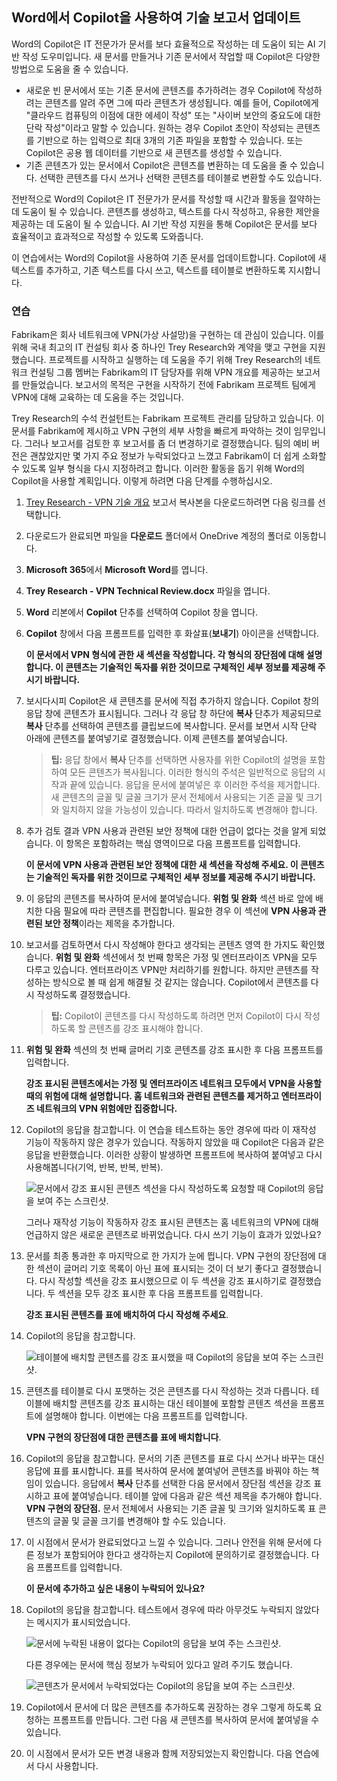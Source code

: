 
Word에서 Copilot을 사용하여 기술 보고서 업데이트
---
Word의 Copilot은 IT 전문가가 문서를 보다 효율적으로 작성하는 데 도움이 되는 AI 기반 작성 도우미입니다. 새 문서를 만들거나 기존 문서에서 작업할 때 Copilot은 다양한 방법으로 도움을 줄 수 있습니다.

 -  새로운 빈 문서에서 또는 기존 문서에 콘텐츠를 추가하려는 경우 Copilot에 작성하려는 콘텐츠를 알려 주면 그에 따라 콘텐츠가 생성됩니다. 예를 들어, Copilot에게 "클라우드 컴퓨팅의 이점에 대한 에세이 작성" 또는 "사이버 보안의 중요도에 대한 단락 작성"이라고 말할 수 있습니다. 원하는 경우 Copilot 초안이 작성되는 콘텐츠를 기반으로 하는 입력으로 최대 3개의 기존 파일을 포함할 수 있습니다. 또는 Copilot은 공용 웹 데이터를 기반으로 새 콘텐츠를 생성할 수 있습니다.
 -  기존 콘텐츠가 있는 문서에서 Copilot은 콘텐츠를 변환하는 데 도움을 줄 수 있습니다. 선택한 콘텐츠를 다시 쓰거나 선택한 콘텐츠를 테이블로 변환할 수도 있습니다.

전반적으로 Word의 Copilot은 IT 전문가가 문서를 작성할 때 시간과 활동을 절약하는 데 도움이 될 수 있습니다. 콘텐츠를 생성하고, 텍스트를 다시 작성하고, 유용한 제안을 제공하는 데 도움이 될 수 있습니다. AI 기반 작성 지원을 통해 Copilot은 문서를 보다 효율적이고 효과적으로 작성할 수 있도록 도와줍니다.

이 연습에서는 Word의 Copilot을 사용하여 기존 문서를 업데이트합니다. Copilot에 새 텍스트를 추가하고, 기존 텍스트를 다시 쓰고, 텍스트를 테이블로 변환하도록 지시합니다.

### 연습

Fabrikam은 회사 네트워크에 VPN(가상 사설망)을 구현하는 데 관심이 있습니다. 이를 위해 국내 최고의 IT 컨설팅 회사 중 하나인 Trey Research와 계약을 맺고 구현을 지원했습니다. 프로젝트를 시작하고 실행하는 데 도움을 주기 위해 Trey Research의 네트워크 컨설팅 그룹 멤버는 Fabrikam의 IT 담당자를 위해 VPN 개요를 제공하는 보고서를 만들었습니다. 보고서의 목적은 구현을 시작하기 전에 Fabrikam 프로젝트 팀에게 VPN에 대해 교육하는 데 도움을 주는 것입니다.

Trey Research의 수석 컨설턴트는 Fabrikam 프로젝트 관리를 담당하고 있습니다. 이 문서를 Fabrikam에 제시하고 VPN 구현의 세부 사항을 빠르게 파악하는 것이 임무입니다. 그러나 보고서를 검토한 후 보고서를 좀 더 변경하기로 결정했습니다. 팀의 예비 버전은 괜찮았지만 몇 가지 주요 정보가 누락되었다고 느꼈고 Fabrikam이 더 쉽게 소화할 수 있도록 일부 형식을 다시 지정하려고 합니다. 이러한 활동을 돕기 위해 Word의 Copilot을 사용할 계획입니다. 이렇게 하려면 다음 단계를 수행하십시오.

1.  [Trey Research - VPN 기술 개요](https://edxinteractivepage.blob.core.windows.net/ms-4004/Trey%20Research%20-%20VPN%20Technical%20Overview.docx) 보고서 복사본을 다운로드하려면 다음 링크를 선택합니다.
2.  다운로드가 완료되면 파일을 **다운로드** 폴더에서 OneDrive 계정의 폴더로 이동합니다.
3.  **Microsoft 365**에서 **Microsoft Word**를 엽니다.
4.  **Trey Research - VPN Technical Review.docx** 파일을 엽니다.
5.  **Word** 리본에서 **Copilot** 단추를 선택하여 Copilot 창을 엽니다.
6.  **Copilot** 창에서 다음 프롬프트를 입력한 후 화살표(**보내기**) 아이콘을 선택합니다.
    
    **이 문서에서 VPN 형식에 관한 새 섹션을 작성합니다. 각 형식의 장단점에 대해 설명합니다. 이 콘텐츠는 기술적인 독자를 위한 것이므로 구체적인 세부 정보를 제공해 주시기 바랍니다.**
7.  보시다시피 Copilot은 새 콘텐츠를 문서에 직접 추가하지 않습니다. Copilot 창의 응답 창에 콘텐츠가 표시됩니다. 그러나 각 응답 창 하단에 **복사** 단추가 제공되므로 **복사** 단추를 선택하여 콘텐츠를 클립보드에 복사합니다. 문서를 보면서 시작 단락 아래에 콘텐츠를 붙여넣기로 결정했습니다. 이제 콘텐츠를 붙여넣습니다.
    
    > **팁:** 응답 창에서 **복사** 단추를 선택하면 사용자를 위한 Copilot의 설명을 포함하여 모든 콘텐츠가 복사됩니다. 이러한 형식의 주석은 일반적으로 응답의 시작과 끝에 있습니다. 응답을 문서에 붙여넣은 후 이러한 주석을 제거합니다. 새 콘텐츠의 글꼴 및 글꼴 크기가 문서 전체에서 사용되는 기존 글꼴 및 크기와 일치하지 않을 가능성이 있습니다. 따라서 일치하도록 변경해야 합니다.

8.  추가 검토 결과 VPN 사용과 관련된 보안 정책에 대한 언급이 없다는 것을 알게 되었습니다. 이 항목은 포함하려는 핵심 영역이므로 다음 프롬프트를 입력합니다.
    
    **이 문서에 VPN 사용과 관련된 보안 정책에 대한 새 섹션을 작성해 주세요. 이 콘텐츠는 기술적인 독자를 위한 것이므로 구체적인 세부 정보를 제공해 주시기 바랍니다.**
9.  이 응답의 콘텐츠를 복사하여 문서에 붙여넣습니다. **위험 및 완화** 섹션 바로 앞에 배치한 다음 필요에 따라 콘텐츠를 편집합니다. 필요한 경우 이 섹션에 **VPN 사용과 관련된 보안 정책**이라는 제목을 추가합니다.
10. 보고서를 검토하면서 다시 작성해야 한다고 생각되는 콘텐츠 영역 한 가지도 확인했습니다. **위험 및 완화** 섹션에서 첫 번째 항목은 가정 및 엔터프라이즈 VPN을 모두 다루고 있습니다. 엔터프라이즈 VPN만 처리하기를 원합니다. 하지만 콘텐츠를 작성하는 방식으로 볼 때 쉽게 해결될 것 같지는 않습니다. Copilot에서 콘텐츠를 다시 작성하도록 결정했습니다.
    
    > **팁:** Copilot이 콘텐츠를 다시 작성하도록 하려면 먼저 Copilot이 다시 작성하도록 할 콘텐츠를 강조 표시해야 합니다.
    
11. **위험 및 완화** 섹션의 첫 번째 글머리 기호 콘텐츠를 강조 표시한 후 다음 프롬프트를 입력합니다.
    
    **강조 표시된 콘텐츠에서는 가정 및 엔터프라이즈 네트워크 모두에서 VPN을 사용할 때의 위험에 대해 설명합니다. 홈 네트워크와 관련된 콘텐츠를 제거하고 엔터프라이즈 네트워크의 VPN 위험에만 집중합니다.** 
12. Copilot의 응답을 참고합니다. 이 연습을 테스트하는 동안 경우에 따라 이 재작성 기능이 작동하지 않은 경우가 있습니다. 작동하지 않았을 때 Copilot은 다음과 같은 응답을 반환했습니다. 이러한 상황이 발생하면 프롬프트에 복사하여 붙여넣고 다시 사용해봅니다(기억, 반복, 반복, 반복).

    ![문서에서 강조 표시된 콘텐츠 섹션을 다시 작성하도록 요청할 때 Copilot의 응답을 보여 주는 스크린샷.](../media/copilot-word-rewrite-message-6814b109.png)
    
    
    그러나 재작성 기능이 작동하자 강조 표시된 콘텐츠는 홈 네트워크의 VPN에 대해 언급하지 않은 새로운 콘텐츠로 바뀌었습니다. 다시 쓰기 기능이 효과가 있었나요?
14. 문서를 최종 통과한 후 마지막으로 한 가지가 눈에 띕니다. VPN 구현의 장단점에 대한 섹션이 글머리 기호 목록이 아닌 표에 표시되는 것이 더 보기 좋다고 결정했습니다. 다시 작성할 섹션을 강조 표시했으므로 이 두 섹션을 강조 표시하기로 결정했습니다. 두 섹션을 모두 강조 표시한 후 다음 프롬프트를 입력합니다.
    
    **강조 표시된 콘텐츠를 표에 배치하여 다시 작성해 주세요**.
15. Copilot의 응답을 참고합니다.

    ![테이블에 배치할 콘텐츠를 강조 표시했을 때 Copilot의 응답을 보여 주는 스크린샷.](../media/copilot-word-table-message-04366b21.png)
    
16. 콘텐츠를 테이블로 다시 포맷하는 것은 콘텐츠를 다시 작성하는 것과 다릅니다. 테이블에 배치할 콘텐츠를 강조 표시하는 대신 테이블에 포함할 콘텐츠 섹션을 프롬프트에 설명해야 합니다. 이번에는 다음 프롬프트를 입력합니다.
    
    **VPN 구현의 장단점에 대한 콘텐츠를 표에 배치합니다**.
17. Copilot의 응답을 참고합니다. 문서의 기존 콘텐츠를 표로 다시 쓰거나 바꾸는 대신 응답에 표를 표시합니다. 표를 복사하여 문서에 붙여넣어 콘텐츠를 바꿔야 하는 책임이 있습니다. 응답에서 **복사** 단추를 선택한 다음 문서에서 장단점 섹션을 강조 표시하고 표에 붙여넣습니다. 테이블 앞에 다음과 같은 섹션 제목을 추가해야 합니다. **VPN 구현의 장단점.** 문서 전체에서 사용되는 기존 글꼴 및 크기와 일치하도록 표 콘텐츠의 글꼴 및 글꼴 크기를 변경해야 할 수도 있습니다.
18. 이 시점에서 문서가 완료되었다고 느낄 수 있습니다. 그러나 안전을 위해 문서에 다른 정보가 포함되어야 한다고 생각하는지 Copilot에 문의하기로 결정했습니다. 다음 프롬프트를 입력합니다.
    
    **이 문서에 추가하고 싶은 내용이 누락되어 있나요?**
19. Copilot의 응답을 참고합니다. 테스트에서 경우에 따라 아무것도 누락되지 않았다는 메시지가 표시되었습니다.

    ![문서에 누락된 내용이 없다는 Copilot의 응답을 보여 주는 스크린샷.](../media/copilot-word-missing-message-c39cf0e6.png)
    
    
    다른 경우에는 문서에 핵심 정보가 누락되어 있다고 알려 주기도 했습니다.
    
    ![콘텐츠가 문서에서 누락되었다는 Copilot의 응답을 보여 주는 스크린샷.](../media/copilot-word-add-more-message-f0e586c3.png)
    
19. Copilot에서 문서에 더 많은 콘텐츠를 추가하도록 권장하는 경우 그렇게 하도록 요청하는 프롬프트를 만듭니다. 그런 다음 새 콘텐츠를 복사하여 문서에 붙여넣을 수 있습니다.
20. 이 시점에서 문서가 모든 변경 내용과 함께 저장되었는지 확인합니다. 다음 연습에서 다시 사용합니다.
